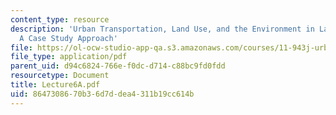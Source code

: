 ```yaml
---
content_type: resource
description: 'Urban Transportation, Land Use, and the Environment in Latin America:
  A Case Study Approach'
file: https://ol-ocw-studio-app-qa.s3.amazonaws.com/courses/11-943j-urban-transportation-land-use-and-the-environment-spring-2002/8647308670b36d7ddea4311b19cc614b_Lecture6A.pdf
file_type: application/pdf
parent_uid: d94c6824-766e-f0dc-d714-c88bc9fd0fdd
resourcetype: Document
title: Lecture6A.pdf
uid: 86473086-70b3-6d7d-dea4-311b19cc614b
---
```

